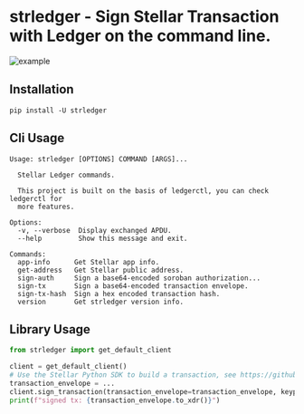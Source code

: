 # strledger - Sign Stellar Transaction with Ledger on the command line.

![example](https://github.com/overcat/strledger/blob/main/img/example.png)

## Installation
```shell
pip install -U strledger
```

## Cli Usage
```text
Usage: strledger [OPTIONS] COMMAND [ARGS]...

  Stellar Ledger commands.

  This project is built on the basis of ledgerctl, you can check ledgerctl for
  more features.

Options:
  -v, --verbose  Display exchanged APDU.
  --help         Show this message and exit.

Commands:
  app-info      Get Stellar app info.
  get-address   Get Stellar public address.
  sign-auth     Sign a base64-encoded soroban authorization...
  sign-tx       Sign a base64-encoded transaction envelope.
  sign-tx-hash  Sign a hex encoded transaction hash.
  version       Get strledger version info.
```

## Library Usage

```python
from strledger import get_default_client

client = get_default_client()
# Use the Stellar Python SDK to build a transaction, see https://github.com/StellarCN/py-stellar-base
transaction_envelope = ...
client.sign_transaction(transaction_envelope=transaction_envelope, keypair_index=0)
print(f"signed tx: {transaction_envelope.to_xdr()}")
```